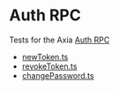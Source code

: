 # Auth RPC

Tests for the Axia [Auth RPC](https://docs.axc.network/build/axiago-apis/auth-api)

* [newToken.ts](./newToken.ts)
* [revokeToken.ts](./revokeToken.ts)
* [changePassword.ts](./changePassword.ts)
